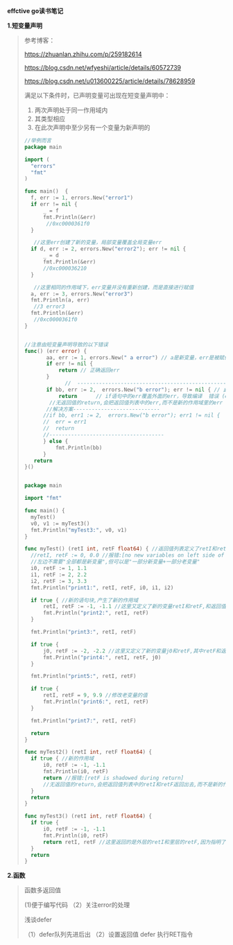 **effctive go读书笔记**

**1.短变量声明**

>参考博客：
>
>https://zhuanlan.zhihu.com/p/259182614
>
>https://blog.csdn.net/wfyeshi/article/details/60572739
>
>https://blog.csdn.net/u013600225/article/details/78628959
>
>满足以下条件时，已声明变量可出现在短变量声明中：
>
>1. 两次声明处于同一作用域内
>2. 其类型相应
>3. 在此次声明中至少另有一个变量为新声明的
>
>```go
>//举例而言
>package main
>
>import (
>	"errors"
>	"fmt"
>)
>
>func main()  {
>	f, err := 1, errors.New("error1")
>	if err != nil {
>		_ = f
>		fmt.Println(&err)
>        //0xc0000361f0
>	}
>
>    //这里err创建了新的变量，局部变量覆盖全局变量err
>	if d, err := 2, errors.New("error2"); err != nil {
>		_ = d
>		fmt.Println(&err)
>		//0xc000036210
>	}
>
>    //这里相同的作用域下，err变量并没有重新创建，而是直接进行赋值
>	a, err := 3, errors.New("error3")
>	fmt.Println(a, err)
>    //3 error3
>	fmt.Println(&err)
>    //0xc0000361f0
>}
>
>
>//注意由短变量声明导致的以下错误
>func() (err error) {  
>        aa, err := 1, errors.New(" a error") // a是新变量，err是被赋值  
>        if err != nil {  
>            return // 正确返回err  
>        }  
>              //  ------------------------------------------------  
>        if bb, err := 2,  errors.New("b error"); err != nil { // 此刻if语句中err被重新创建  
>            return      // if语句中的err覆盖外面的err，导致编译  错误 (err is shadowed during return) 
>         //无返回值的return,会把返回值列表中的err,而不是新的作用域里的err
>        //解决方案----------------------------  
>    	//if bb, err1 := 2,  errors.New("b error"); err1 != nil {  
>    	//  err = err1  
>    	//  return  
>    	//-------------------------------------  
>     	} else {   
>        	fmt.Println(bb)   
>    	}   
>    return   
>}()
>
>
>package main
>
>import "fmt"
>
>func main() {
>	myTest()
>	v0, v1 := myTest3()
>	fmt.Println("myTest3:", v0, v1)
>}
>
>func myTest() (retI int, retF float64) { //返回值列表定义了retI和retF变量,作用域是整个函数体
>	//retI, retF := 0, 0.0 //报错:[no new variables on left side of :=]
>	//左边不需要"全部都是新变量",但可以是"一部分新变量+一部分老变量"
>	i0, retF := 1, 1.1
>	i1, retF := 2, 2.2
>	i2, retF := 3, 3.3
>	fmt.Println("print1:", retI, retF, i0, i1, i2)
>
>	if true { //新的语句块,产生了新的作用域
>		retI, retF := -1, -1.1 //这里又定义了新的变量retI和retF,和返回值列表重名了,作用域是if语句块
>		fmt.Println("print2:", retI, retF)
>	}
>
>	fmt.Println("print3:", retI, retF)
>
>	if true {
>		j0, retF := -2, -2.2 //这里又定义了新的变量j0和retF,其中retF和返回值列表中的retF重名了
>		fmt.Println("print4:", retI, retF, j0)
>	}
>
>	fmt.Println("print5:", retI, retF)
>
>	if true {
>		retI, retF = 9, 9.9 //修改老变量的值
>		fmt.Println("print6:", retI, retF)
>	}
>
>	fmt.Println("print7:", retI, retF)
>
>	return
>}
>
>func myTest2() (retI int, retF float64) {
>	if true { //新的作用域
>		i0, retF := -1, -1.1
>		fmt.Println(i0, retF)
>		return //报错:[retF is shadowed during return]
>		//无返回值的return,会把返回值列表中的retI和retF返回出去,而不是新的作用域里的retF
>	}
>	return
>}
>
>func myTest3() (retI int, retF float64) {
>	if true {
>		i0, retF := -1, -1.1
>		fmt.Println(i0, retF)
>		return retI, retF //这里返回的是外层的retI和里层的retF,因为指明了,所以没有报错
>	}
>	return
>}
>```

**2.函数**

> 函数多返回值
>
> (1)便于编写代码 （2）关注error的处理
>
>  
>
> 浅谈defer
>
> （1）defer队列先进后出 （2）设置返回值  defer 执行RET指令
>
> 